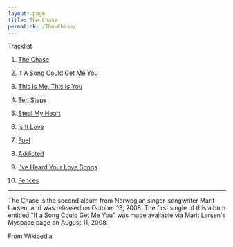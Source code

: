 ```yaml
---
layout: page
title: The Chase
permalink: /The-Chase/
---
```

Tracklist

 01. [The Chase](/The-Chase/The-Chase.html)

 02. [If A Song Could Get Me You](/The-Chase/If-A-Song-Could-Get-Me-You.html)

 03. [This Is Me, This Is You](/The-Chase/This-Is-Me-This-Is-You.html)

 04. [Ten Steps](/The-Chase/Ten-Steps.html)

 05. [Steal My Heart](/The-Chase/Steal-My-Heart.html)

 06. [Is It Love](/The-Chase/Is-It-Love.html)

 07. [Fuel](/The-Chase/Fuel.html)

 08. [Addicted](/The-Chase/Addicted.html)

 09. [I’ve Heard Your Love Songs](/The-Chase/Ive-Heard-Your-Love-Songs.html)

 10. [Fences](/The-Chase/Fences.html)

<hr />
The Chase is the second album from Norwegian singer-songwriter Marit Larsen, and was released on October 13, 2008. The first single of this album entitled "If a Song Could Get Me You" was made available via Marit Larsen's Myspace page on August 11, 2008.

From Wikipedia.